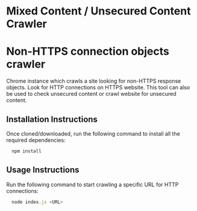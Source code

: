 # Mixed Content / Unsecured Content Crawler
# Non-HTTPS connection objects crawler
Chrome instance which crawls a site looking for non-HTTPS response objects.
Look for HTTP connections on HTTPS website.
This tool can also be used to check unsecured content or crawl website for unsecured content.

## Installation Instructions ##

Once cloned/downloaded, run the following command to install all the required dependencies:

```javascript
  npm install
```

## Usage Instructions ##

Run the following command to start crawling a specific URL for HTTP connections:

```javascript
  node index.js <URL>
```
